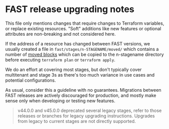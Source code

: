 # FAST release upgrading notes

This file only mentions changes that require changes to Terraform variables, or replace existing resources. "Soft" additions like new features or optional attributes are non-breaking and not considered here.

If the address of a resource has changed between FAST versions, we usually created a file in `fast/stages/n-STAGENAME/moved/` which contains a number of [moved blocks](https://developer.hashicorp.com/terraform/language/moved) which can be copied to the n-stagename directory before executing `terraform plan` or `terraform apply`.

We do an effort at covering most stages, but don't typically cover multitenant and stage 3s as there's too much variance in use cases and potential configurations.

As usual, consider this a guideline with no guarantees. Migrations between FAST releases are actively discouraged for production, and mostly make sense only when developing or testing new features.

<!-- markdownlint-disable MD024 -->

> v44.0.0 and v45.0.0 deprecated several legacy stages, refer to those releases or branches for legacy upgrading instructions. Upgrades from legacy to current stages are not directly supported.

<!-- BEGIN TOC -->
<!-- END TOC -->
